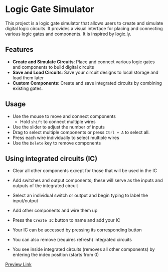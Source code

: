 # Logic Gate Simulator

This project is a logic gate simulator that allows users to create and simulate digital logic circuits. It provides a visual interface for placing and connecting various logic gates and components. It is inspired by logic.ly.

## Features

- **Create and Simulate Circuits**: Place and connect various logic gates and components to build digital circuits
- **Save and Load Circuits**: Save your circuit designs to local storage and load them later
- **Custom Components**: Create and save integrated circuits by combining existing gates.

## Usage

- Use the mouse to move and connect components
    - Hold `shift` to connect multiple wires
- Use the slider to adjust the number of inputs
- Drag to select multiple components or press `Ctrl + A` to select all.
- Press each wire individually to select multiple wires
- Use the `Delete` key to remove components

## Using integrated circuits (IC)

- Clear all other components except for those that  will be used in the IC
- Add switches and output components; these will serve as the inputs and outputs of the integrated circuit
- Select an individual switch or output and begin typing to label the input/output
- Add other components and wire them up
- Press the `Create IC` button to name and add your IC
- Your IC can be accessed by pressing its corresponding button

- You can also remove (requires refresh) integrated circuits
- You see inside integrated circuits (removes all other components) by entering the index position (starts from 0)

[Preview Link](https://raw.githack.com/yusuf-ab/logic-gate-simulator/main/logic%20simulator.html)